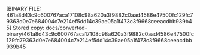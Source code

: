 [BINARY FILE: 461a8d43c9c600767aca17108c98a620a3f9882c0aad4586e47500fc129fc79363d0e7e684004c7e214ef5dd14c39ae05a1f473c3f9668ceeacdbb939b45]
Stored copy: docs/converted-binary/461a8d43c9c600767aca17108c98a620a3f9882c0aad4586e47500fc129fc79363d0e7e684004c7e214ef5dd14c39ae05a1f473c3f9668ceeacdbb939b45
